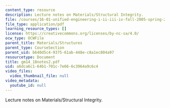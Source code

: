 ```yaml
---
content_type: resource
description: Lecture notes on Materials/Structural Integrity.
file: /courses/16-01-unified-engineering-i-ii-iii-iv-fall-2005-spring-2006/a6dca6c164b1701c7e666c3964a9c6c4_gm14_18notes2.pdf
file_type: application/pdf
learning_resource_types: []
license: https://creativecommons.org/licenses/by-nc-sa/4.0/
ocw_type: OCWFile
parent_title: Materials/Structures
parent_type: CourseSection
parent_uid: b640d5c4-9375-61ab-448e-c8a1ec804a97
resourcetype: Document
title: gm14_18notes2.pdf
uid: a6dca6c1-64b1-701c-7e66-6c3964a9c6c4
video_files:
  video_thumbnail_file: null
video_metadata:
  youtube_id: null
---
```

Lecture notes on Materials/Structural Integrity.